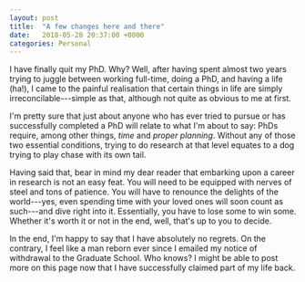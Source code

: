 ```yaml
---
layout: post
title:  "A few changes here and there"
date:   2018-05-28 20:37:00 +0000
categories: Personal
---
```


<!--<div class="overflow">
<img src="https://pgalatis.github.io/images/KTM.jpg" title="KTM">
</div>-->

I have finally quit my PhD. Why? Well, after having spent almost two years trying to juggle between working full-time, doing a PhD, and having a life (ha!), I came to the painful realisation that certain things in life are simply irreconcilable---simple as that, although not quite as obvious to me at first. 

I'm pretty sure that just about anyone who has ever tried to pursue or has successfully completed a PhD will relate to what I'm about to say: PhDs require, among other things, *time* and *proper planning*. Without any of those two essential conditions, trying to do research at that level equates to a dog trying to play chase with its own tail. 

Having said that, bear in mind my dear reader that embarking upon a career in research is not an easy feat. You will need to be equipped with nerves of steel and tons of patience. You will have to renounce the delights of the world---yes, even spending time with your loved ones will soon count as such---and dive right into it. Essentially, you have to lose some to win some. Whether it's worth it or not in the end, well, that's up to you to decide.  

In the end, I'm happy to say that I have absolutely no regrets. On the contrary, I feel like a man reborn ever since I emailed my notice of withdrawal to the Graduate School. Who knows? I might be able to post more on this page now that I have successfully claimed part of my life back.  

